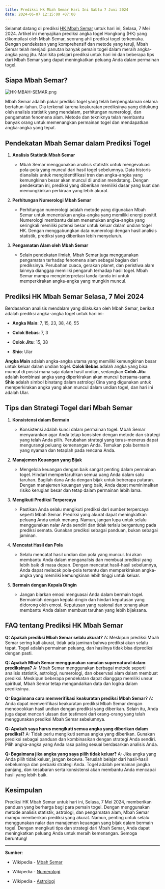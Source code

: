 ```yaml
---
title: Prediksi Hk Mbah Semar Hari Ini Sabtu 7 Juni 2024
date: 2024-06-07 12:15:00 +07:00
---
```


Selamat datang di prediksi [HK Mbah Semar](https://prediksi.hkmbahsemar.me/) untuk hari ini, Selasa, 7 Mei 2024. Artikel ini menyajikan prediksi angka togel Hongkong (HK) yang dikompilasi oleh Mbah Semar, seorang ahli prediksi togel terkemuka. Dengan pendekatan yang komprehensif dan metode yang teruji, Mbah Semar telah menjadi panutan banyak pemain togel dalam meraih angka-angka yang jitu. Mari kita pelajari prediksi untuk hari ini dan beberapa tips dari Mbah Semar yang dapat meningkatkan peluang Anda dalam permainan togel.

## Siapa Mbah Semar?

![HK-MBAH-SEMAR.png](/uploads/HK-MBAH-SEMAR.png)

Mbah Semar adalah pakar prediksi togel yang telah berpengalaman selama bertahun-tahun. Dia terkenal karena keakuratan prediksinya yang didukung oleh analisis statistik yang mendalam, perhitungan numerologi, dan pengamatan fenomena alam. Metode dan tekniknya telah membantu banyak orang untuk memenangkan permainan togel dan mendapatkan angka-angka yang tepat.

## Pendekatan Mbah Semar dalam Prediksi Togel

1. **Analisis Statistik Mbah Semar**

   * Mbah Semar menggunakan analisis statistik untuk mengevaluasi pola-pola yang muncul dari hasil togel sebelumnya. Data historis dianalisis untuk mengidentifikasi tren dan angka-angka yang kemungkinan besar akan muncul di undian mendatang. Dengan pendekatan ini, prediksi yang diberikan memiliki dasar yang kuat dan memungkinkan perkiraan yang lebih akurat.

2. **Perhitungan Numerologi Mbah Semar**

   * Perhitungan numerologi adalah metode yang digunakan Mbah Semar untuk menentukan angka-angka yang memiliki energi positif. Numerologi membantu dalam menemukan angka-angka yang seringkali memiliki potensi besar untuk keluar dalam undian togel HK. Dengan menggabungkan data numerologi dengan hasil analisis statistik, prediksi yang diberikan lebih menyeluruh.

3. **Pengamatan Alam oleh Mbah Semar**

   * Selain pendekatan ilmiah, Mbah Semar juga menggunakan pengamatan terhadap fenomena alam sebagai bagian dari prediksinya. Perubahan cuaca, gerakan planet, dan peristiwa alam lainnya dianggap memiliki pengaruh terhadap hasil togel. Mbah Semar mampu menginterpretasi tanda-tanda ini untuk memperkirakan angka-angka yang mungkin muncul.

## Prediksi HK Mbah Semar Selasa, 7 Mei 2024

Berdasarkan analisis mendalam yang dilakukan oleh Mbah Semar, berikut adalah prediksi angka-angka togel untuk hari ini:

* **Angka Main**: 7, 15, 23, 38, 46, 55

* **Colok Bebas**: 7, 3

* **Colok Jitu**: 15, 38

* **Shio**: Ular

**Angka Main** adalah angka-angka utama yang memiliki kemungkinan besar untuk keluar dalam undian togel. **Colok Bebas** adalah angka yang bisa muncul di posisi mana saja dalam hasil undian, sedangkan **Colok Jitu** adalah kombinasi angka yang diperkirakan akan muncul bersama-sama. **Shio** adalah simbol binatang dalam astrologi Cina yang digunakan untuk memperkirakan angka yang akan muncul dalam undian togel, dan hari ini adalah Ular.

## Tips dan Strategi Togel dari Mbah Semar

1. **Konsistensi dalam Bermain**

   * Konsistensi adalah kunci dalam permainan togel. Mbah Semar menyarankan agar Anda tetap konsisten dengan metode dan strategi yang telah Anda pilih. Perubahan strategi yang terus-menerus dapat mengurangi peluang kemenangan Anda. Temukan pola bermain yang nyaman dan tetaplah pada rencana Anda.

2. **Manajemen Keuangan yang Bijak**

   * Mengelola keuangan dengan baik sangat penting dalam permainan togel. Hindari mempertaruhkan semua uang Anda dalam satu taruhan. Bagilah dana Anda dengan bijak untuk beberapa putaran. Dengan manajemen keuangan yang baik, Anda dapat meminimalkan risiko kerugian besar dan tetap dalam permainan lebih lama.

3. **Mengikuti Prediksi Terpercaya**

   * Pastikan Anda selalu mengikuti prediksi dari sumber terpercaya seperti Mbah Semar. Prediksi yang akurat dapat meningkatkan peluang Anda untuk menang. Namun, jangan lupa untuk selalu menggunakan nalar Anda sendiri dan tidak terlalu bergantung pada prediksi semata. Gunakan prediksi sebagai panduan, bukan sebagai jaminan.

4. **Mencatat Hasil dan Pola**

   * Selalu mencatat hasil undian dan pola yang muncul. Ini akan membantu Anda dalam menganalisis dan membuat prediksi yang lebih baik di masa depan. Dengan mencatat hasil-hasil sebelumnya, Anda dapat melacak pola-pola tertentu dan memperkirakan angka-angka yang memiliki kemungkinan lebih tinggi untuk keluar.

5. **Bermain dengan Kepala Dingin**

   * Jangan biarkan emosi menguasai Anda dalam bermain togel. Bermainlah dengan kepala dingin dan hindari keputusan yang didorong oleh emosi. Keputusan yang rasional dan tenang akan membantu Anda dalam membuat taruhan yang lebih bijaksana.

## FAQ tentang Prediksi HK Mbah Semar

**Q: Apakah prediksi Mbah Semar selalu akurat?**
A: Meskipun prediksi Mbah Semar sering kali akurat, tidak ada jaminan bahwa prediksi akan selalu tepat. Togel adalah permainan peluang, dan hasilnya tidak bisa diprediksi dengan pasti.

**Q: Apakah Mbah Semar menggunakan ramalan supernatural dalam prediksinya?**
A: Mbah Semar menggunakan berbagai metode seperti analisis statistik, astrologi, numerologi, dan observasi alam dalam membuat prediksi. Meskipun beberapa pendekatan dapat dianggap memiliki unsur spiritual, Mbah Semar tetap mengandalkan data dan logika dalam prediksinya.

**Q: Bagaimana cara memverifikasi keakuratan prediksi Mbah Semar?**
A: Anda dapat memverifikasi keakuratan prediksi Mbah Semar dengan mencocokkan hasil undian dengan prediksi yang diberikan. Selain itu, Anda juga dapat mencari ulasan dan testimoni dari orang-orang yang telah menggunakan prediksi Mbah Semar sebelumnya.

**Q: Apakah saya harus mengikuti semua angka yang diberikan dalam prediksi?**
A: Tidak perlu mengikuti semua angka yang diberikan. Gunakan prediksi sebagai panduan dan kombinasikan dengan strategi Anda sendiri. Pilih angka-angka yang Anda rasa paling sesuai berdasarkan analisis Anda.

**Q: Bagaimana jika angka yang saya pilih tidak keluar?**
A: Jika angka yang Anda pilih tidak keluar, jangan kecewa. Teruslah belajar dari hasil-hasil sebelumnya dan perbaiki strategi Anda. Togel adalah permainan jangka panjang, dan kesabaran serta konsistensi akan membantu Anda mencapai hasil yang lebih baik.

## Kesimpulan

Prediksi HK Mbah Semar untuk hari ini, Selasa, 7 Mei 2024, memberikan panduan yang berharga bagi para pemain togel. Dengan menggunakan metode analisis statistik, astrologi, dan pengamatan alam, Mbah Semar mampu memberikan prediksi yang akurat. Namun, penting untuk selalu menggunakan nalar dan manajemen keuangan yang bijak dalam bermain togel. Dengan mengikuti tips dan strategi dari Mbah Semar, Anda dapat meningkatkan peluang Anda untuk meraih kemenangan. Semoga beruntung!

---

**Sumber**:

* Wikipedia - [Mbah Semar](https://id.wikipedia.org/wiki/Mbah_Semar)

* Wikipedia - [Numerologi](https://id.wikipedia.org/wiki/Numerologi)

* Wikipedia - [Astrologi](https://id.wikipedia.org/wiki/Astrologi)